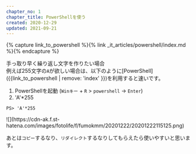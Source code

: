 ```yaml
---
chapter_no: 1
chapter_title: PowerShellを使う
created: 2020-12-29
updated: 2021-09-21
---
```

{% capture link_to_powershell %}{% link _it_articles/powershell/index.md %}{% endcapture %}

手っ取り早く繰り返し文字を作りたい場合  
例えば255文字の`A`が欲しい場合は、以下のように[PowerShell]({{link_to_powershell | remove: 'index' }})を利用すると速いです。

1. PowerShellを起動 (`Winキー` + `R` > `powershell` → `Enter`)
1. 'A'*255

```output:PowerShell
PS> 'A'*255
```
<p class="center" markdown="span">
![](https://cdn-ak.f.st-hatena.com/images/fotolife/f/fumokmm/20201222/20201222115125.png)
</p>

あとは`コピー`するなり、`リダイレクト`するなりしてもらえたら使いやすいと思います。